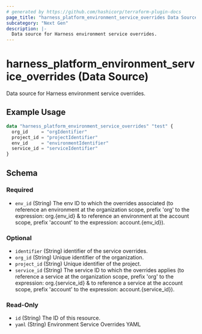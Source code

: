 ```yaml
---
# generated by https://github.com/hashicorp/terraform-plugin-docs
page_title: "harness_platform_environment_service_overrides Data Source - terraform-provider-harness"
subcategory: "Next Gen"
description: |-
  Data source for Harness environment service overrides.
---
```


# harness_platform_environment_service_overrides (Data Source)

Data source for Harness environment service overrides.

## Example Usage

```terraform
data "harness_platform_environment_service_overrides" "test" {
  org_id     = "orgIdentifier"
  project_id = "projectIdentifier"
  env_id     = "environmentIdentifier"
  service_id = "serviceIdentifier"
}
```

<!-- schema generated by tfplugindocs -->
## Schema

### Required

- `env_id` (String) The env ID to which the overrides associated (to reference an environment at the organization scope, prefix 'org' to the expression: org.{env_id} & to reference an environment at the account scope, prefix 'account' to the expression: account.{env_id}).

### Optional

- `identifier` (String) identifier of the service overrides.
- `org_id` (String) Unique identifier of the organization.
- `project_id` (String) Unique identifier of the project.
- `service_id` (String) The service ID to which the overrides applies (to reference a service at the organization scope, prefix 'org' to the expression: org.{service_id} & to reference a service at the account scope, prefix 'account' to the expression: account.{service_id}).

### Read-Only

- `id` (String) The ID of this resource.
- `yaml` (String) Environment Service Overrides YAML


